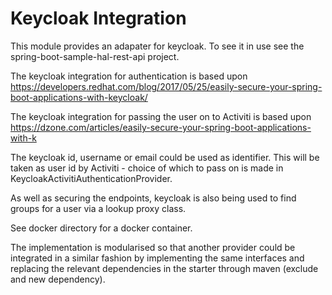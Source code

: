 # Keycloak Integration

This module provides an adapater for keycloak. To see it in use see the spring-boot-sample-hal-rest-api project.

The keycloak integration for authentication is based upon https://developers.redhat.com/blog/2017/05/25/easily-secure-your-spring-boot-applications-with-keycloak/ 

The keycloak integration for passing the user on to Activiti is based upon https://dzone.com/articles/easily-secure-your-spring-boot-applications-with-k

The keycloak id, username or email could be used as identifier. This will be taken as user id by Activiti - choice of which to pass on is made in KeycloakActivitiAuthenticationProvider.

As well as securing the endpoints, keycloak is also being used to find groups for a user via a lookup proxy class.

See docker directory for a docker container.

The implementation is modularised so that another provider could be integrated in a similar fashion by implementing the same interfaces and replacing the relevant dependencies in the starter through maven (exclude and new dependency).